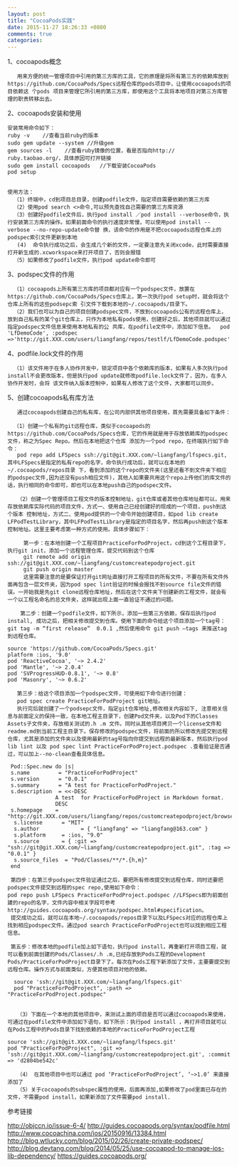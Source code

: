 ```yaml
---
layout: post
title: "CocoaPods实践"
date: 2015-11-27 18:26:33 +0800
comments: true
categories: 
---
```


1、cocoapods概念

       用来方便的统一管理项目中引用的第三方库的工具，它的原理是将所有第三方的依赖库放到https://github.com/CocoaPods/Specs远程仓库的pods项目中，让使用cocoapods的项目依赖这 个pods 项目来管理它所引用的第三方库，即使用这个工具将本地项目对第三方库管理的职责转移出去。
2、cocoapods安装和使用

    安装常用命令如下：
    ruby -v    //查看当前ruby的版本
    sudo gem update --system //升级gem
    gem sources -l    //查看ruby镜像的位置，看是否指向http://   ruby.taobao.org/，具体原因可打开链接
    sudo gem install cocoapods   //下载安装CocoaPods
    pod setup
 
     
    使用方法：
      （1）终端中，cd到项目总目录，创建podfile文件，指定项目需要依赖的第三方库
      （2）使用pod search <>命令,可以预先查找自己需要的第三方库资源
      （3）创建好podfile文件后，执行pod install ／pod install --verbose命令，执行安装第三方库的操作。如果前面命令的执行速度非常慢，可以使用pod install --verbose --no-repo-update命令替 换，该命令的作用是不把cocoapods远程仓库上的podspec索引文件更新到本地
       (4)  命令执行成功之后，会生成几个新的文件，一定要注意先关闭xcode，此时需要直接打开新生成的.xcworkspace来打开项目了，否则会报错
      （5）如果修改了podfile文件，执行pod update命令即可

3、podspec文件的作用

      （1）cocoapods上所有第三方库的项目都对应有一个podspec文件，放置在https://github.com/CocoaPods/Specs仓库上，第一次执行pod setup时，就会将这个仓库上所有的这些podsepc索 引文件下载到本地的~/.cocoapods/目录下。
      （2）我们也可以为自己的项目创建podspec文件，不放到cocoapods公有的远程仓库上，放到自己私有的某个git仓库上，只作为本地私有pods使用，创建好之后，其他项目就可以通过指定podspec文件信息来使用本地私有的公 共库，在podfile文件中，添加如下信息。  pod 'LfDemoCode', :podspec =>'http://git.XXX.com/users/liangfang/repos/testlf/LfDemoCode.podspec'
      
4、podfile.lock文件的作用

      （1）该文件用于在多人协作开发中，锁定项目中各个依赖库的版本，如果有人多次执行pod install不会更改版本，但是执行pod update就修改podfile.lock文件了，因为，在多人协作开发时，会将 该文件纳入版本控制中，如果有人修改了这个文件，大家都可以同步。
 
5、创建cocoapods私有库方法
  
       通过cocoapods创建自己的私有库，在公司内部供其他项目使用，首先需要具备如下条件：
       
      （1）创建一个私有的git远程仓库，类似于cocoapods的https://github.com/CocoaPods/Specs仓库，它的作用就是用于存放依赖库的podspec文件，称之为Spec Repo。然后在本地把这个仓库 添加为一个pod repo，在终端执行如下命令：
       pod repo add LFSpecs ssh://git@git.XXX.com/~liangfang/lfspecs.git,其中LFSpecs是指定的私有repo的名字，命令执行成功后，就可以在本地的~/.cocoapods/repos目录 下，看到添加的这个repo的文件夹(这里还看不到文件夹下相应的podspec文件,因为还没有push相应文件)，其他人如果要共用这个repo上传他们的库文件的话，执行相同的命令即可，即也可以在本地push自己的podspec文件。
       
       （2）创建一个管理项目工程文件的版本控制地址，git仓库或者其他仓库地址都可以，用来存放依赖库实际代码的项目文件，方式一、使用自己已经创建好的现成的一个项目，push到这个版本 控制地址，方式二、使用pod提供的一个命令开始创建项目，如pod lib create LFPodTestLibrary，其中LFPodTestLibrary是指定的项目名字，然后再push到这个版本控制地址。这里主要考虑第一种方式的使用。具体步骤如下：
       
         第一步：在本地创建一个工程项目PracticeForPodProject，cd到这个工程目录下，执行git init，添加一个远程管理仓库，提交代码到这个仓库
         git remote add origin ssh://git@git.XXX.com/~liangfang/customcreatepodproject.git
         git push origin master 
         这里需要注意的是要保证打开git网址直接打开工程项目的所有文件，不要在所有文件外面再包含一层文件夹，因为pod spec lint验证的时候会报找不到source file文件的错误。一开始我是先git clone远程仓库地址，然后在这个文件夹下创建新的工程文件，就会有一个以工程名命名的总文件夹，这样就出现上面一直验证不通过的问题。
         
        第二步：创建一个podfile文件，如下所示，添加一些第三方依赖，保存后执行pod install, 成功之后，把相关修改提交到仓库。使用下面的命令给这个项目添加一个tag号：git tag -m “first release”  0.0.1 ,然后使用命令 git push —tags 来推送tag到远程仓库。
 
    source 'https://github.com/CocoaPods/Specs.git'
    platform :ios, '9.0'
    pod 'ReactiveCocoa', '~> 2.4.2'
    pod 'Mantle', '~> 2.0.4'
    pod 'SVProgressHUD-0.8.1', '~> 0.8'
    pod 'Masonry', '~> 0.6.2'
 
       第三步：给这个项目添加一个podspec文件，可使用如下命令进行创建：
       pod spec create PracticeForPodProject git地址。
       执行完后就创建了一个podsepc文件，指定git仓库地址,修改相关内容如下, 注意相关信息与前面定义的保持一致，在本地工程主目录下，创建Pod文件夹，以及Pod下的Classes Assets子文件夹，存放相关测试的.h .m 文件。同时从其他项目拷贝一个license文件和readme.md到当前工程主目录下。保存修改的podspec文件，将前面的所以修改先提交到远程仓库，尤其是添加的文件夹以及使用最新的tag号指向你提交到远程的最新版本，然后执行pod lib lint 以及 pod spec lint PracticeForPodProject.podspec .查看验证是否通过，可以加上--no-clean查看具体信息。
       
     Pod::Spec.new do |s|
     s.name         = "PracticeForPodProject"
     s.version      = "0.0.1"
     s.summary      = "A test for PracticeForPodProject."
     s.description  = <<-DESC
                   A test  for PracticeForPodProject in Markdown format.
                   DESC
     s.homepage    = "http://git.XXX.com/users/liangfang/repos/customcreatepodproject/browse"
      s.license      = "MIT"
      s.author             = { "liangfang" => "liangfang@163.com" }
      s.platform     = :ios, "9.0"
      s.source       = { :git => "ssh://git@git.XXX.com/~liangfang/customcreatepodproject.git", :tag => "0.0.1" }
      s.source_files  = "Pod/Classes/**/*.{h,m}"
     end

     第四步：在第三步podspec文件验证通过之后，要把所有修改提交到远程仓库，同时还要把podspec文件提交到远程的spec repo,使用如下命令：
    pod repo push LFSpecs PracticeForPodProject.podspec //LFSpecs即为前面创建的repo的名字，文件内容中相关字段可参考http://guides.cocoapods.org/syntax/podspec.html#specification。
     提交成功之后，就可以在本地~/.cocoapods/repos目录下以及LFSpecs对应的远程仓库上找到相应podspec文件。通过pod search PracticeForPodProject也可以找到相应工程信息。

     第五步：修改本地的podfile加上如下语句，执行pod install，再重新打开项目工程，就可以看到前面创建的Pods/Classes/.h .m,已经存放到Pods工程的Development Pods/PracticeForPodProject目录下了。每次在Pods工程下新添加了文件，主要要提交到远程仓库。操作方式与前面类似，方便其他项目对他的依赖。
 
      source 'ssh://git@git.XXX.com/~liangfang/lfspecs.git'
      pod "PracticeForPodProject", :path => "PracticeForPodProject.podspec"
 
 
       （3）下面在一个本地的其他项目中，来测试上面的项目是否可以通过cocoapods来使用，可通过在podfile文件中添加如下语句，如下所示：执行pod install ，再打开项目就可以在Pods工程中的Pods目录下找到依赖的本地的PracticeForPodProject工程
 
    source 'ssh://git@git.XXX.com/~liangfang/lfspecs.git'
    pod "PracticeForPodProject", :git => 'ssh://git@git.XXX.com/~liangfang/customcreatepodproject.git', :commit => 'd2804be542c'
 
       （4） 在其他项目中也可以通过 pod ‘PracticeForPodProject’, ‘~>1.0’ 来直接添加了
       （5）关于cocoapods的subspec属性的使用，后面再添加,如果修改了pod里面已存在的文件，不需要pod install，如果新添加了文件需要pod install.


参考链接

http://objccn.io/issue-6-4/
http://guides.cocoapods.org/syntax/podfile.html
http://www.cocoachina.com/ios/20150916/13384.html
http://blog.wtlucky.com/blog/2015/02/26/create-private-podspec/
http://blog.devtang.com/blog/2014/05/25/use-cocoapod-to-manage-ios-lib-dependency/
https://guides.cocoapods.org/